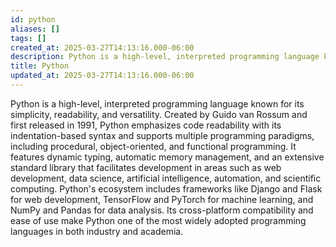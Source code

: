 ```yaml
---
id: python
aliases: []
tags: []
created_at: 2025-03-27T14:13:16.000-06:00
description: Python is a high-level, interpreted programming language known for its simplicity, readability, and versatility.
title: Python
updated_at: 2025-03-27T14:13:16.000-06:00
---
```


Python is a high-level, interpreted programming language known for its simplicity, readability, and versatility. Created by Guido van Rossum and first released in 1991, Python emphasizes code readability with its indentation-based syntax and supports multiple programming paradigms, including procedural, object-oriented, and functional programming. It features dynamic typing, automatic memory management, and an extensive standard library that facilitates development in areas such as web development, data science, artificial intelligence, automation, and scientific computing. Python's ecosystem includes frameworks like Django and Flask for web development, TensorFlow and PyTorch for machine learning, and NumPy and Pandas for data analysis. Its cross-platform compatibility and ease of use make Python one of the most widely adopted programming languages in both industry and academia.

